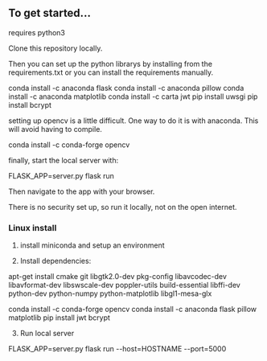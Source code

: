 ## To get started...

requires python3

Clone this repository locally.

Then you can set up the python librarys by installing from the requirements.txt or you can install the requirements manually.

conda install -c anaconda flask
conda install -c anaconda pillow 
conda install -c anaconda matplotlib 
conda install -c carta jwt
pip install uwsgi
pip install bcrypt

setting up opencv is a little difficult. One way to do it is with anaconda. This will avoid having to compile.

conda install -c conda-forge opencv

finally, start the local server with:

FLASK_APP=server.py flask run

Then navigate to the app with your browser.


There is no security set up, so run it locally, not on the open internet.

### Linux install

1. install miniconda and setup an environment

2. Install dependencies:

apt-get install cmake git libgtk2.0-dev pkg-config libavcodec-dev libavformat-dev libswscale-dev poppler-utils build-essential libffi-dev python-dev python-numpy python-matplotlib libgl1-mesa-glx

conda install -c conda-forge opencv
conda install -c anaconda flask pillow matplotlib 
pip install jwt bcrypt

3. Run local server

FLASK_APP=server.py flask run --host=HOSTNAME --port=5000

